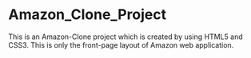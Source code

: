 # Amazon_Clone_Project
This is an Amazon-Clone project which is created by using HTML5 and CSS3. This is only the front-page layout of Amazon web application.
